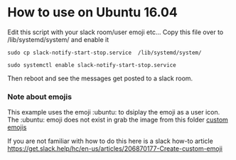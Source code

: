 # How to use on Ubuntu 16.04

Edit this script with your slack room/user emoji etc...
Copy this file over to /lib/systemd/system/ and enable it

`sudo cp slack-notify-start-stop.service  /lib/systemd/system/`

`sudo systemctl enable slack-notify-start-stop.service`

Then reboot and see the messages get posted to a slack room.

### Note about emojis

This example uses the emoji :ubuntu: to dsiplay the emoji as a user icon.
The :ubuntu: emoji does not exist in grab the image from this folder [custom emojis](/examples/custom-emojis)

If you are not familiar with how to do this here is a slack how-to article 
https://get.slack.help/hc/en-us/articles/206870177-Create-custom-emoji
